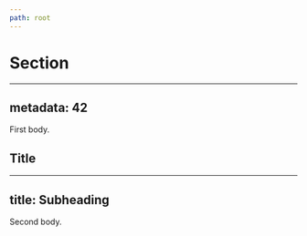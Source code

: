```yaml
---
path: root
---
```


# Section
---
metadata: 42
---
First body.

## Title
---
title: Subheading
---
Second body.
